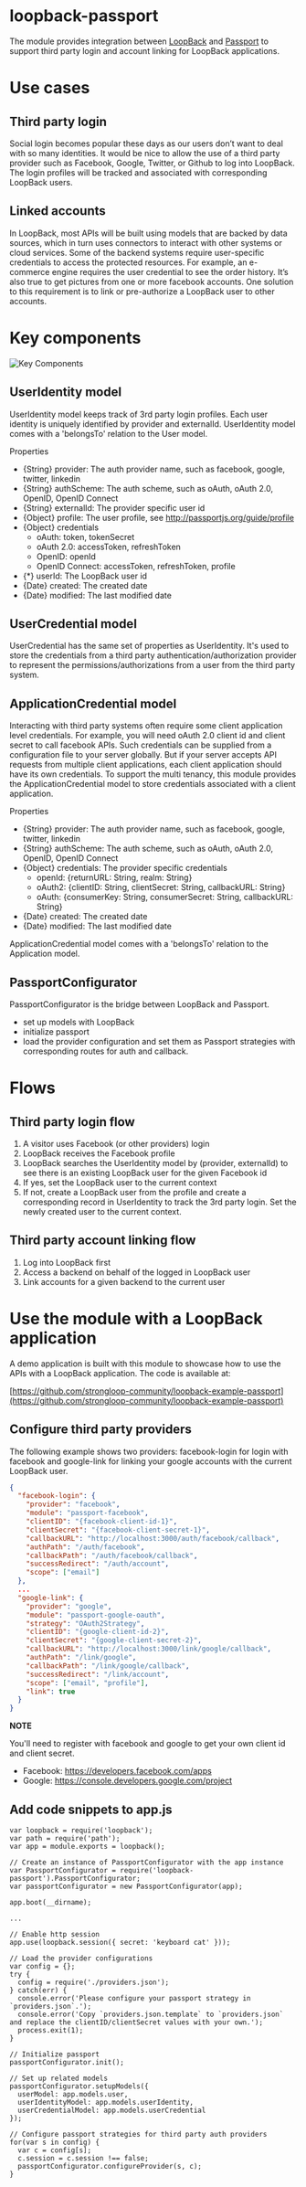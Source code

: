 # loopback-passport

The module provides integration between [LoopBack](http://loopback.io) and 
[Passport](http://passportjs.org) to support third party login and account 
linking for LoopBack applications.

# Use cases

## Third party login

Social login becomes popular these days as our users don’t want to deal with so 
many identities. It would be nice to allow the use of a third party provider 
such as Facebook, Google, Twitter, or Github to log into LoopBack. The login 
profiles will be tracked and associated with corresponding LoopBack users. 

## Linked accounts

In LoopBack, most APIs will be built using models that are backed by data 
sources, which in turn uses connectors to interact with other systems or cloud 
services. Some of the backend systems require user-specific credentials to 
access the protected resources. For example, an e-commerce engine requires the 
user credential to see the order history. It’s also true to get pictures from 
one or more facebook accounts. One solution to this requirement is to link or 
pre-authorize a LoopBack user to other accounts.

# Key components

![Key Components](ids_and_credentials.png)

## UserIdentity model

UserIdentity model keeps track of 3rd party login profiles. Each user identity
is uniquely identified by provider and externalId. UserIdentity model comes with
a 'belongsTo' relation to the User model.

Properties

- {String} provider: The auth provider name, such as facebook, google, twitter, linkedin
- {String} authScheme: The auth scheme, such as oAuth, oAuth 2.0, OpenID, OpenID Connect
- {String} externalId: The provider specific user id
- {Object} profile: The user profile, see http://passportjs.org/guide/profile
- {Object} credentials
  - oAuth: token, tokenSecret
  - oAuth 2.0: accessToken, refreshToken
  - OpenID: openId
  - OpenID Connect: accessToken, refreshToken, profile
- {*} userId: The LoopBack user id
- {Date} created: The created date
- {Date} modified: The last modified date

## UserCredential model

UserCredential has the same set of properties as UserIdentity. It's used to 
store the credentials from a third party authentication/authorization provider
to represent the permissions/authorizations from a user from the third party 
system. 

## ApplicationCredential model

Interacting with third party systems often require some client application level
credentials. For example, you will need oAuth 2.0 client id and client secret to 
call facebook APIs. Such credentials can be supplied from a configuration file 
to your server globally. But if your server accepts API requests from multiple
client applications, each client application should have its own credentials. To
support the multi tenancy, this module provides the ApplicationCredential model
to store credentials associated with a client application.

Properties

- {String} provider: The auth provider name, such as facebook, google, twitter, linkedin
- {String} authScheme: The auth scheme, such as oAuth, oAuth 2.0, OpenID, OpenID Connect
- {Object} credentials: The provider specific credentials
  - openId: {returnURL: String, realm: String}
  - oAuth2: {clientID: String, clientSecret: String, callbackURL: String}
  - oAuth: {consumerKey: String, consumerSecret: String, callbackURL: String}
- {Date} created: The created date
- {Date} modified: The last modified date

ApplicationCredential model comes with a 'belongsTo' relation to the Application 
model.

## PassportConfigurator

PassportConfigurator is the bridge between LoopBack and Passport. 

- set up models with LoopBack
- initialize passport
- load the provider configuration and set them as Passport strategies with 
corresponding routes for auth and callback. 

# Flows

## Third party login flow

1. A visitor uses Facebook (or other providers) login
2. LoopBack receives the Facebook profile
3. LoopBack searches the UserIdentity model by (provider, externalId) to see 
there is an existing LoopBack user for the given Facebook id
4. If yes, set the LoopBack user to the current context
5. If not, create a LoopBack user from the profile and create a corresponding 
record in UserIdentity to track the 3rd party login. Set the newly created user 
to the current context.

## Third party account linking flow

1. Log into LoopBack first
2. Access a backend on behalf of the logged in LoopBack user
3. Link accounts for a given backend to the current user

# Use the module with a LoopBack application

A demo application is built with this module to showcase how to use the APIs 
with a LoopBack application. The code is available at:

[https://github.com/strongloop-community/loopback-example-passport](https://github.com/strongloop-community/loopback-example-passport)

## Configure third party providers

The following example shows two providers: facebook-login for login with 
facebook and google-link for linking your google accounts with the current 
LoopBack user.

```json
{
  "facebook-login": {
    "provider": "facebook",
    "module": "passport-facebook",
    "clientID": "{facebook-client-id-1}",
    "clientSecret": "{facebook-client-secret-1}",
    "callbackURL": "http://localhost:3000/auth/facebook/callback",
    "authPath": "/auth/facebook",
    "callbackPath": "/auth/facebook/callback",
    "successRedirect": "/auth/account",
    "scope": ["email"]
  },
  ...
  "google-link": {
    "provider": "google",
    "module": "passport-google-oauth",
    "strategy": "OAuth2Strategy",
    "clientID": "{google-client-id-2}",
    "clientSecret": "{google-client-secret-2}",
    "callbackURL": "http://localhost:3000/link/google/callback",
    "authPath": "/link/google",
    "callbackPath": "/link/google/callback",
    "successRedirect": "/link/account",
    "scope": ["email", "profile"],
    "link": true
  }
}
```

**NOTE**

You'll need to register with facebook and google to get your own client id and 
client secret.

- Facebook: https://developers.facebook.com/apps
- Google: https://console.developers.google.com/project

## Add code snippets to app.js

```
var loopback = require('loopback');
var path = require('path');
var app = module.exports = loopback();

// Create an instance of PassportConfigurator with the app instance
var PassportConfigurator = require('loopback-passport').PassportConfigurator;
var passportConfigurator = new PassportConfigurator(app);

app.boot(__dirname);

...

// Enable http session
app.use(loopback.session({ secret: 'keyboard cat' }));

// Load the provider configurations
var config = {};
try {
  config = require('./providers.json');
} catch(err) {
  console.error('Please configure your passport strategy in `providers.json`.');
  console.error('Copy `providers.json.template` to `providers.json` and replace the clientID/clientSecret values with your own.');
  process.exit(1);
}

// Initialize passport
passportConfigurator.init();

// Set up related models
passportConfigurator.setupModels({
  userModel: app.models.user,
  userIdentityModel: app.models.userIdentity,
  userCredentialModel: app.models.userCredential
});

// Configure passport strategies for third party auth providers
for(var s in config) {
  var c = config[s];
  c.session = c.session !== false;
  passportConfigurator.configureProvider(s, c);
}
```